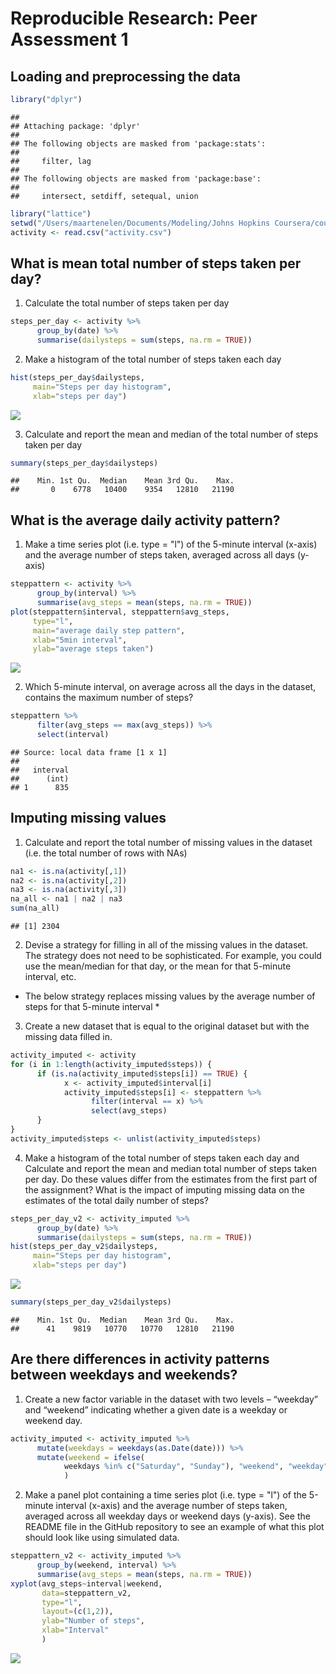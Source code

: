 # Reproducible Research: Peer Assessment 1

## Loading and preprocessing the data


```r
library("dplyr")
```

```
## 
## Attaching package: 'dplyr'
## 
## The following objects are masked from 'package:stats':
## 
##     filter, lag
## 
## The following objects are masked from 'package:base':
## 
##     intersect, setdiff, setequal, union
```

```r
library("lattice") 
setwd("/Users/maartenelen/Documents/Modeling/Johns Hopkins Coursera/course 5")
activity <- read.csv("activity.csv")
```

## What is mean total number of steps taken per day?

1. Calculate the total number of steps taken per day  


```r
steps_per_day <- activity %>% 
      group_by(date) %>% 
      summarise(dailysteps = sum(steps, na.rm = TRUE)) 
```

2. Make a histogram of the total number of steps taken each day  


```r
hist(steps_per_day$dailysteps, 
     main="Steps per day histogram", 
     xlab="steps per day")
```

![](PA1_template_files/figure-html/unnamed-chunk-3-1.png) 

3. Calculate and report the mean and median of the total number of steps taken per day  


```r
summary(steps_per_day$dailysteps)
```

```
##    Min. 1st Qu.  Median    Mean 3rd Qu.    Max. 
##       0    6778   10400    9354   12810   21190
```

## What is the average daily activity pattern?

1. Make a time series plot (i.e. type = "l") of the 5-minute interval (x-axis) and the average number of steps taken, averaged across all days (y-axis)  


```r
steppattern <- activity %>% 
      group_by(interval) %>% 
      summarise(avg_steps = mean(steps, na.rm = TRUE)) 
plot(steppattern$interval, steppattern$avg_steps, 
     type="l",
     main="average daily step pattern", 
     xlab="5min interval", 
     ylab="average steps taken")
```

![](PA1_template_files/figure-html/unnamed-chunk-5-1.png) 

2. Which 5-minute interval, on average across all the days in the dataset, contains the maximum number of steps?  


```r
steppattern %>% 
      filter(avg_steps == max(avg_steps)) %>%
      select(interval)
```

```
## Source: local data frame [1 x 1]
## 
##   interval
##      (int)
## 1      835
```

## Imputing missing values

1. Calculate and report the total number of missing values in the dataset (i.e. the total number of rows with NAs)  


```r
na1 <- is.na(activity[,1])
na2 <- is.na(activity[,2])
na3 <- is.na(activity[,3])
na_all <- na1 | na2 | na3
sum(na_all)
```

```
## [1] 2304
```

2. Devise a strategy for filling in all of the missing values in the dataset. The strategy does not need to be sophisticated. For example, you could use the mean/median for that day, or the mean for that 5-minute interval, etc.  

* The below strategy replaces missing values by the average number of steps for that 5-minute interval *

3. Create a new dataset that is equal to the original dataset but with the missing data filled in.  


```r
activity_imputed <- activity
for (i in 1:length(activity_imputed$steps)) {
      if (is.na(activity_imputed$steps[i]) == TRUE) {
            x <- activity_imputed$interval[i]
            activity_imputed$steps[i] <- steppattern %>% 
                  filter(interval == x) %>%
                  select(avg_steps)
      }
}
activity_imputed$steps <- unlist(activity_imputed$steps)
```

4. Make a histogram of the total number of steps taken each day and Calculate and report the mean and median total number of steps taken per day. Do these values differ from the estimates from the first part of the assignment? What is the impact of imputing missing data on the estimates of the total daily number of steps?  


```r
steps_per_day_v2 <- activity_imputed %>% 
      group_by(date) %>% 
      summarise(dailysteps = sum(steps, na.rm = TRUE)) 
hist(steps_per_day_v2$dailysteps, 
     main="Steps per day histogram", 
     xlab="steps per day")
```

![](PA1_template_files/figure-html/unnamed-chunk-9-1.png) 

```r
summary(steps_per_day_v2$dailysteps)
```

```
##    Min. 1st Qu.  Median    Mean 3rd Qu.    Max. 
##      41    9819   10770   10770   12810   21190
```

## Are there differences in activity patterns between weekdays and weekends?

1. Create a new factor variable in the dataset with two levels – “weekday” and “weekend” indicating whether a given date is a weekday or weekend day.  


```r
activity_imputed <- activity_imputed %>% 
      mutate(weekdays = weekdays(as.Date(date))) %>%
      mutate(weekend = ifelse(
            weekdays %in% c("Saturday", "Sunday"), "weekend", "weekday")
            )
```

2. Make a panel plot containing a time series plot (i.e. type = "l") of the 5-minute interval (x-axis) and the average number of steps taken, averaged across all weekday days or weekend days (y-axis). See the README file in the GitHub repository to see an example of what this plot should look like using simulated data.  


```r
steppattern_v2 <- activity_imputed %>% 
      group_by(weekend, interval) %>% 
      summarise(avg_steps = mean(steps, na.rm = TRUE)) 
xyplot(avg_steps~interval|weekend, 
       data=steppattern_v2, 
       type="l", 
       layout=(c(1,2)), 
       ylab="Number of steps", 
       xlab="Interval"
       )
```

![](PA1_template_files/figure-html/unnamed-chunk-11-1.png) 

